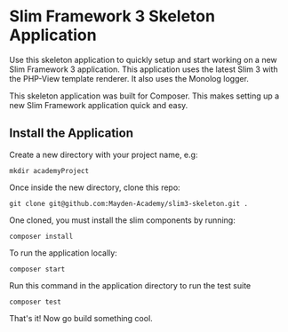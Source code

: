 # Slim Framework 3 Skeleton Application

Use this skeleton application to quickly setup and start working on a new Slim Framework 3 application. This application uses the latest Slim 3 with the PHP-View template renderer. It also uses the Monolog logger.

This skeleton application was built for Composer. This makes setting up a new Slim Framework application quick and easy.

## Install the Application

Create a new directory with your project name, e.g:
```
mkdir academyProject
```

Once inside the new directory, clone this repo:
```
git clone git@github.com:Mayden-Academy/slim3-skeleton.git .
```
One cloned, you must install the slim components by running:
```
composer install
```

To run the application locally:
```
composer start
```

Run this command in the application directory to run the test suite
```
composer test
```
That's it! Now go build something cool.
